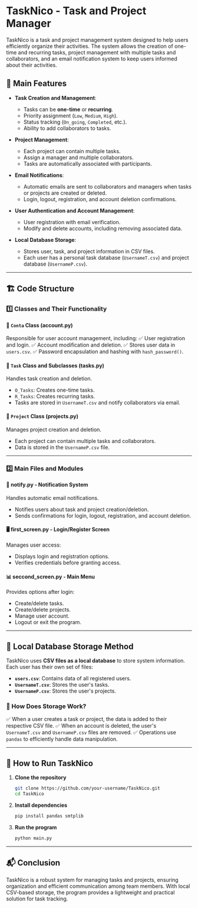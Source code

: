 # TaskNico - Task and Project Manager

TaskNico is a task and project management system designed to help users efficiently organize their activities. The system allows the creation of one-time and recurring tasks, project management with multiple tasks and collaborators, and an email notification system to keep users informed about their activities.

## 🚀 Main Features

- **Task Creation and Management**:
  - Tasks can be **one-time** or **recurring**.
  - Priority assignment (`Low`, `Medium`, `High`).
  - Status tracking (`On_going`, `Completed`, etc.).
  - Ability to add collaborators to tasks.

- **Project Management**:
  - Each project can contain multiple tasks.
  - Assign a manager and multiple collaborators.
  - Tasks are automatically associated with participants.

- **Email Notifications**:
  - Automatic emails are sent to collaborators and managers when tasks or projects are created or deleted.
  - Login, logout, registration, and account deletion confirmations.

- **User Authentication and Account Management**:
  - User registration with email verification.
  - Modify and delete accounts, including removing associated data.

- **Local Database Storage**:
  - Stores user, task, and project information in CSV files.
  - Each user has a personal task database (`UsernameT.csv`) and project database (`UsernameP.csv`).

---

## 🏗 Code Structure

### 1️⃣ Classes and Their Functionality

#### 📌 `Conta` Class (account.py)
Responsible for user account management, including:
✅ User registration and login.
✅ Account modification and deletion.
✅ Stores user data in `users.csv`.
✅ Password encapsulation and hashing with `hash_password()`.

#### 📌 `Task` Class and Subclasses (tasks.py)
Handles task creation and deletion.
- `O_Tasks`: Creates one-time tasks.
- `R_Tasks`: Creates recurring tasks.
- Tasks are stored in `UsernameT.csv` and notify collaborators via email.

#### 📌 `Project` Class (projects.py)
Manages project creation and deletion.
- Each project can contain multiple tasks and collaborators.
- Data is stored in the `UsernameP.csv` file.

---

### 2️⃣ Main Files and Modules

#### 📧 notify.py - Notification System
Handles automatic email notifications.
- Notifies users about task and project creation/deletion.
- Sends confirmations for login, logout, registration, and account deletion.

#### 🖥 first_screen.py - Login/Register Screen
Manages user access:
- Displays login and registration options.
- Verifies credentials before granting access.

#### 📊 seccond_screen.py - Main Menu
Provides options after login:
- Create/delete tasks.
- Create/delete projects.
- Manage user account.
- Logout or exit the program.

---

## 📂 Local Database Storage Method

TaskNico uses **CSV files as a local database** to store system information. Each user has their own set of files:
- **`users.csv`**: Contains data of all registered users.
- **`UsernameT.csv`**: Stores the user's tasks.
- **`UsernameP.csv`**: Stores the user's projects.

### 📌 How Does Storage Work?
✅ When a user creates a task or project, the data is added to their respective CSV file.
✅ When an account is deleted, the user's `UsernameT.csv` and `UsernameP.csv` files are removed.
✅ Operations use `pandas` to efficiently handle data manipulation.

---

## 🔧 How to Run TaskNico

1. **Clone the repository**
   ```bash
   git clone https://github.com/your-username/TaskNico.git
   cd TaskNico
   ```
2. **Install dependencies**
   ```bash
   pip install pandas smtplib
   ```
3. **Run the program**
   ```bash
   python main.py
   ```

---

## 📬 Conclusion

TaskNico is a robust system for managing tasks and projects, ensuring organization and efficient communication among team members. With local CSV-based storage, the program provides a lightweight and practical solution for task tracking.

